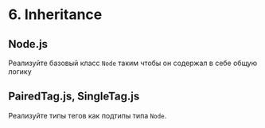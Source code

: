# 6. Inheritance

## Node.js
Реализуйте базовый класс `Node` таким чтобы он содержал в себе общую логику

## PairedTag.js, SingleTag.js
Реализуйте типы тегов как подтипы типа `Node`.
